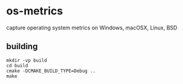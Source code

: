 # os-metrics
capture operating system metrics on Windows, macOSX, Linux, BSD


## building

```
mkdir -vp build
cd build
cmake -DCMAKE_BUILD_TYPE=Debug ..
make
```

